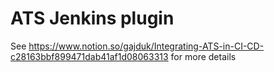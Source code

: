 # ATS Jenkins plugin

See https://www.notion.so/gajduk/Integrating-ATS-in-CI-CD-c28163bbf899471dab41af1d08063313 for more details
